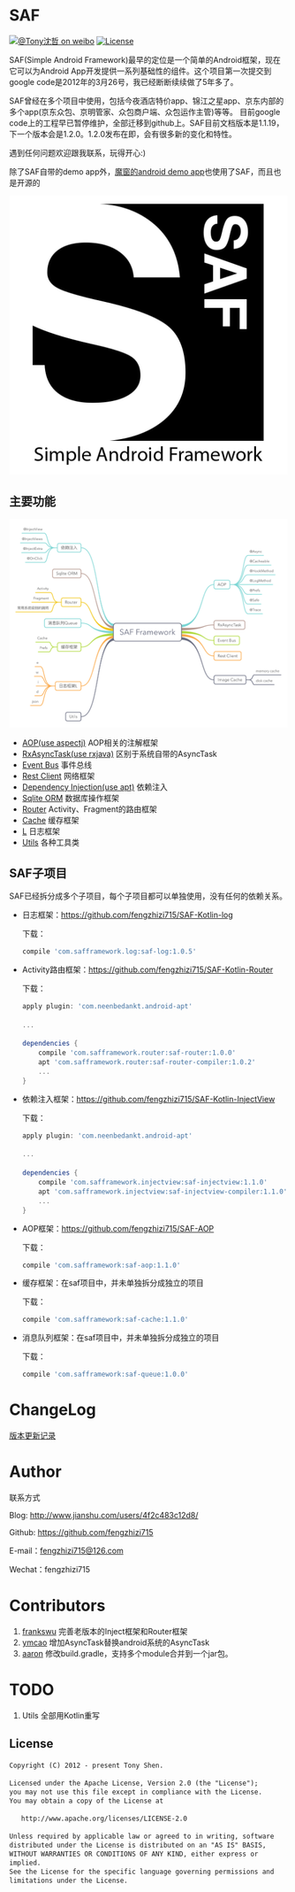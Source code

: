 # SAF

[![@Tony沈哲 on weibo](https://img.shields.io/badge/weibo-%40Tony%E6%B2%88%E5%93%B2-blue.svg)](http://www.weibo.com/fengzhizi715)
[![License](https://img.shields.io/badge/license-Apache%202-lightgrey.svg)](https://www.apache.org/licenses/LICENSE-2.0.html)


SAF(Simple Android Framework)最早的定位是一个简单的Android框架，现在它可以为Android App开发提供一系列基础性的组件。这个项目第一次提交到google code是2012年的3月26号，我已经断断续续做了5年多了。  

SAF曾经在多个项目中使用，包括今夜酒店特价app、锦江之星app、京东内部的多个app(京东众包、京明管家、众包商户端、众包运作主管)等等。
目前google code上的工程早已暂停维护，全部迁移到github上。SAF目前文档版本是1.1.19，下一个版本会是1.2.0。1.2.0发布在即，会有很多新的变化和特性。

遇到任何问题欢迎跟我联系，玩得开心:)

除了SAF自带的demo app外，[魔窗的android demo app](https://github.com/magicwindow/mw-androidsdk-example)也使用了SAF，而且也是开源的

![](logo.png)

## 主要功能


![](SAF_Framework.png)

* [AOP(use aspectj)](https://github.com/fengzhizi715/SAF-AOP) AOP相关的注解框架
* [RxAsyncTask(use rxjava)](docs/rxasynctask.md) 区别于系统自带的AsyncTask
* [Event Bus](docs/event_bus.md) 事件总线
* [Rest Client](docs/rest_client.md) 网络框架
* [Dependency Injection(use apt)](https://github.com/fengzhizi715/SAF-Kotlin-InjectView) 依赖注入
* [Sqlite ORM](docs/sqlite_orm.md) 数据库操作框架
* [Router](https://github.com/fengzhizi715/SAF-Kotlin-Router) Activity、Fragment的路由框架
* [Cache](docs/cache.md) 缓存框架
* [L](https://github.com/fengzhizi715/SAF-Kotlin-log) 日志框架
* [Utils](docs/utils.md) 各种工具类


## SAF子项目

SAF已经拆分成多个子项目，每个子项目都可以单独使用，没有任何的依赖关系。

* 日志框架：https://github.com/fengzhizi715/SAF-Kotlin-log

  下载：
  ```groovy
  compile 'com.safframework.log:saf-log:1.0.5'
  ```
  
* Activity路由框架：https://github.com/fengzhizi715/SAF-Kotlin-Router

  下载：
  ```groovy
  apply plugin: 'com.neenbedankt.android-apt'
  
  ...
  
  dependencies {
      compile 'com.safframework.router:saf-router:1.0.0'
      apt 'com.safframework.router:saf-router-compiler:1.0.2'
      ...
  }
  ```

* 依赖注入框架：https://github.com/fengzhizi715/SAF-Kotlin-InjectView
  
  下载：
  ```groovy
  apply plugin: 'com.neenbedankt.android-apt'
  
  ...
  
  dependencies {
      compile 'com.safframework.injectview:saf-injectview:1.1.0'
      apt 'com.safframework.injectview:saf-injectview-compiler:1.1.0'
      ...
  }
  ```
* AOP框架：https://github.com/fengzhizi715/SAF-AOP
  
  下载：
  ```groovy
  compile 'com.safframework:saf-aop:1.1.0'
  ```
  
* 缓存框架：在saf项目中，并未单独拆分成独立的项目

  下载：
  ```groovy
  compile 'com.safframework:saf-cache:1.1.0'
  ```

* 消息队列框架：在saf项目中，并未单独拆分成独立的项目

  下载：
  ```groovy
  compile 'com.safframework:saf-queue:1.0.0'
  ```  
  

# ChangeLog

[版本更新记录](CHANGELOG.md)

# Author


联系方式

Blog: http://www.jianshu.com/users/4f2c483c12d8/

Github: https://github.com/fengzhizi715

E-mail：fengzhizi715@126.com

Wechat：fengzhizi715

# Contributors

1. [frankswu](https://github.com/frankswu) 完善老版本的Inject框架和Router框架
2. [ymcao](https://github.com/ymcao) 增加AsyncTask替换android系统的AsyncTask
3. [aaron](https://github.com/snailflying) 修改build.gradle，支持多个module合并到一个jar包。

# TODO

1. Utils 全部用Kotlin重写

License
-------

    Copyright (C) 2012 - present Tony Shen.

    Licensed under the Apache License, Version 2.0 (the "License");
    you may not use this file except in compliance with the License.
    You may obtain a copy of the License at

       http://www.apache.org/licenses/LICENSE-2.0

    Unless required by applicable law or agreed to in writing, software
    distributed under the License is distributed on an "AS IS" BASIS,
    WITHOUT WARRANTIES OR CONDITIONS OF ANY KIND, either express or implied.
    See the License for the specific language governing permissions and
    limitations under the License.
